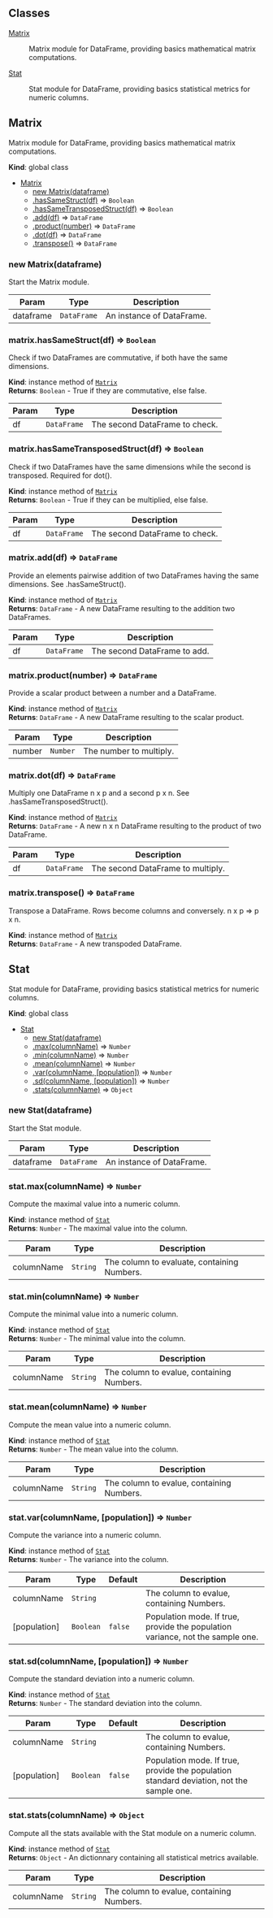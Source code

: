 ## Classes

<dl>
<dt><a href="#Matrix">Matrix</a></dt>
<dd><p>Matrix module for DataFrame, providing basics mathematical matrix computations.</p>
</dd>
<dt><a href="#Stat">Stat</a></dt>
<dd><p>Stat module for DataFrame, providing basics statistical metrics for numeric columns.</p>
</dd>
</dl>

<a name="Matrix"></a>

## Matrix
Matrix module for DataFrame, providing basics mathematical matrix computations.

**Kind**: global class  

* [Matrix](#Matrix)
    * [new Matrix(dataframe)](#new_Matrix_new)
    * [.hasSameStruct(df)](#Matrix+hasSameStruct) ⇒ <code>Boolean</code>
    * [.hasSameTransposedStruct(df)](#Matrix+hasSameTransposedStruct) ⇒ <code>Boolean</code>
    * [.add(df)](#Matrix+add) ⇒ <code>DataFrame</code>
    * [.product(number)](#Matrix+product) ⇒ <code>DataFrame</code>
    * [.dot(df)](#Matrix+dot) ⇒ <code>DataFrame</code>
    * [.transpose()](#Matrix+transpose) ⇒ <code>ÐataFrame</code>

<a name="new_Matrix_new"></a>

### new Matrix(dataframe)
Start the Matrix module.


| Param | Type | Description |
| --- | --- | --- |
| dataframe | <code>DataFrame</code> | An instance of DataFrame. |

<a name="Matrix+hasSameStruct"></a>

### matrix.hasSameStruct(df) ⇒ <code>Boolean</code>
Check if two DataFrames are commutative, if both have the same dimensions.

**Kind**: instance method of <code>[Matrix](#Matrix)</code>  
**Returns**: <code>Boolean</code> - True if they are commutative, else false.  

| Param | Type | Description |
| --- | --- | --- |
| df | <code>DataFrame</code> | The second DataFrame to check. |

<a name="Matrix+hasSameTransposedStruct"></a>

### matrix.hasSameTransposedStruct(df) ⇒ <code>Boolean</code>
Check if two DataFrames have the same dimensions while the second is transposed. Required for dot().

**Kind**: instance method of <code>[Matrix](#Matrix)</code>  
**Returns**: <code>Boolean</code> - True if they can be multiplied, else false.  

| Param | Type | Description |
| --- | --- | --- |
| df | <code>DataFrame</code> | The second DataFrame to check. |

<a name="Matrix+add"></a>

### matrix.add(df) ⇒ <code>DataFrame</code>
Provide an elements pairwise addition of two DataFrames having the same dimensions. See .hasSameStruct().

**Kind**: instance method of <code>[Matrix](#Matrix)</code>  
**Returns**: <code>DataFrame</code> - A new DataFrame resulting to the addition two DataFrames.  

| Param | Type | Description |
| --- | --- | --- |
| df | <code>DataFrame</code> | The second DataFrame to add. |

<a name="Matrix+product"></a>

### matrix.product(number) ⇒ <code>DataFrame</code>
Provide a scalar product between a number and a DataFrame.

**Kind**: instance method of <code>[Matrix](#Matrix)</code>  
**Returns**: <code>DataFrame</code> - A new DataFrame resulting to the scalar product.  

| Param | Type | Description |
| --- | --- | --- |
| number | <code>Number</code> | The number to multiply. |

<a name="Matrix+dot"></a>

### matrix.dot(df) ⇒ <code>DataFrame</code>
Multiply one DataFrame n x p and a second p x n. See .hasSameTransposedStruct().

**Kind**: instance method of <code>[Matrix](#Matrix)</code>  
**Returns**: <code>DataFrame</code> - A new n x n DataFrame resulting to the product of two DataFrame.  

| Param | Type | Description |
| --- | --- | --- |
| df | <code>DataFrame</code> | The second DataFrame to multiply. |

<a name="Matrix+transpose"></a>

### matrix.transpose() ⇒ <code>ÐataFrame</code>
Transpose a DataFrame. Rows become columns and conversely. n x p => p x n.

**Kind**: instance method of <code>[Matrix](#Matrix)</code>  
**Returns**: <code>ÐataFrame</code> - A new transpoded DataFrame.  
<a name="Stat"></a>

## Stat
Stat module for DataFrame, providing basics statistical metrics for numeric columns.

**Kind**: global class  

* [Stat](#Stat)
    * [new Stat(dataframe)](#new_Stat_new)
    * [.max(columnName)](#Stat+max) ⇒ <code>Number</code>
    * [.min(columnName)](#Stat+min) ⇒ <code>Number</code>
    * [.mean(columnName)](#Stat+mean) ⇒ <code>Number</code>
    * [.var(columnName, [population])](#Stat+var) ⇒ <code>Number</code>
    * [.sd(columnName, [population])](#Stat+sd) ⇒ <code>Number</code>
    * [.stats(columnName)](#Stat+stats) ⇒ <code>Object</code>

<a name="new_Stat_new"></a>

### new Stat(dataframe)
Start the Stat module.


| Param | Type | Description |
| --- | --- | --- |
| dataframe | <code>DataFrame</code> | An instance of DataFrame. |

<a name="Stat+max"></a>

### stat.max(columnName) ⇒ <code>Number</code>
Compute the maximal value into a numeric column.

**Kind**: instance method of <code>[Stat](#Stat)</code>  
**Returns**: <code>Number</code> - The maximal value into the column.  

| Param | Type | Description |
| --- | --- | --- |
| columnName | <code>String</code> | The column to evaluate, containing Numbers. |

<a name="Stat+min"></a>

### stat.min(columnName) ⇒ <code>Number</code>
Compute the minimal value into a numeric column.

**Kind**: instance method of <code>[Stat](#Stat)</code>  
**Returns**: <code>Number</code> - The minimal value into the column.  

| Param | Type | Description |
| --- | --- | --- |
| columnName | <code>String</code> | The column to evalue, containing Numbers. |

<a name="Stat+mean"></a>

### stat.mean(columnName) ⇒ <code>Number</code>
Compute the mean value into a numeric column.

**Kind**: instance method of <code>[Stat](#Stat)</code>  
**Returns**: <code>Number</code> - The mean value into the column.  

| Param | Type | Description |
| --- | --- | --- |
| columnName | <code>String</code> | The column to evalue, containing Numbers. |

<a name="Stat+var"></a>

### stat.var(columnName, [population]) ⇒ <code>Number</code>
Compute the variance into a numeric column.

**Kind**: instance method of <code>[Stat](#Stat)</code>  
**Returns**: <code>Number</code> - The variance into the column.  

| Param | Type | Default | Description |
| --- | --- | --- | --- |
| columnName | <code>String</code> |  | The column to evalue, containing Numbers. |
| [population] | <code>Boolean</code> | <code>false</code> | Population mode. If true, provide the population variance, not the sample one. |

<a name="Stat+sd"></a>

### stat.sd(columnName, [population]) ⇒ <code>Number</code>
Compute the standard deviation into a numeric column.

**Kind**: instance method of <code>[Stat](#Stat)</code>  
**Returns**: <code>Number</code> - The standard deviation into the column.  

| Param | Type | Default | Description |
| --- | --- | --- | --- |
| columnName | <code>String</code> |  | The column to evalue, containing Numbers. |
| [population] | <code>Boolean</code> | <code>false</code> | Population mode. If true, provide the population standard deviation, not the sample one. |

<a name="Stat+stats"></a>

### stat.stats(columnName) ⇒ <code>Object</code>
Compute all the stats available with the Stat module on a numeric column.

**Kind**: instance method of <code>[Stat](#Stat)</code>  
**Returns**: <code>Object</code> - An dictionnary containing all statistical metrics available.  

| Param | Type | Description |
| --- | --- | --- |
| columnName | <code>String</code> | The column to evalue, containing Numbers. |

